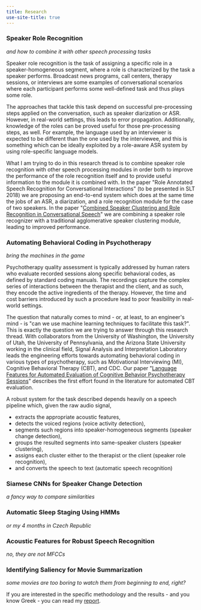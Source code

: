 ```yaml
---
title: Research
use-site-title: true
---
```


### Speaker Role Recognition
*and how to combine it with other speech processing tasks*  

Speaker role recognition is the task of assigning a specific role in a speaker-homogeneous segment, where a role is characterized by the task a speaker performs. Broadcast news programs, call centers, therapy sessions, or interviews are some examples of conversational scenarios where each participant performs some well-defined task and thus plays some role. 

The approaches that tackle this task depend on successful pre-processing steps applied on the conversation, such as speaker diarization or ASR. However, in real-world settings, this leads to error propagation. Additionally, knowledge of the roles can be proved useful for those pre-processing steps, as well. For example, the language used by an interviewer is expected to be different than the one used by the interviewee, and this is something which can be ideally exploited by a role-aware ASR system by using role-specific language models. 

What I am trying to do in this research thread is to combine speaker role recognition with other speech processing modules in order both to improve the performance of the role recognition itself and to provide useful information to the module it is combined with. In the paper "Role Annotated Speech Recognition for Conversational Interactions" (to be presented in SLT 2018) we are proposing an end-to-end system which does at the same time the jobs of an ASR, a diarization, and a role recognition module for the case of two speakers. In the paper "[Combined Speaker Clustering and Role Recognition in Conversational Speech](http://dx.doi.org/10.21437/Interspeech.2018-1654)" we are combining a speaker role recognizer with a traditional agglomerative speaker clustering module, leading to improved performance.

### Automating Behavioral Coding in Psychotherapy
*bring the machines in the game*  

Psychotherapy quality assessment is typically addressed by human raters who evaluate recorded sessions along specific behavioral codes, as defined by standard coding manuals. The recordings capture the complex series of interactions between the therapist and the client, and as such, they encode the active ingredients of the therapy. However, the time and cost barriers introduced by such a procedure lead to poor feasibility in real-world settings.

The question that naturally comes to mind - or, at least, to an engineer's mind - is "can we use machine learning techniques to facilitate this task?". This is exactly the question we are trying to answer through this research thread. With collaborators from the University of Washington, the University of Utah, the University of Pennsylvania, and the Arizona State University working in the clinical field, Signal Analysis and Interpretation Laboratory leads the engineering efforts towards automating behavioral coding in various types of psychotherapy, such as Motivational Interviewing (MI), Cognitive Behavioral Therapy (CBT), and CDC. Our paper "[Language Features for Automated Evaluation of Cognitive Behavior Psychotherapy Sessions](http://dx.doi.org/10.21437/Interspeech.2018-1518)" describes the first effort found in the literature for automated CBT evaluation. 
<!-- "[A technology prototype system for rating therapist empathy from audio recordings in addiction counseling](http://doi.org/10.7717/peerj-cs.59)" -->

A robust system for the task described depends heavily on a speech pipeline which, given the raw audio signal, 
* extracts the appropriate acoustic features, 
* detects the voiced regions (voice activity detection), 
* segments such regions into speaker-homogeneous segments (speaker change detection), 
* groups the resulted segments into same-speaker clusters (speaker clustering), 
* assigns each cluster either to the therapist or the client (speaker role recognition), 
* and converts the speech to text (automatic speech recognition)   
<!-- provide link with the kaldi pipeline -->

### Siamese CNNs for Speaker Change Detection
*a fancy way to compare similarities*  



### Automatic Sleep Staging Using HMMs
*or my 4 months in Czech Republic*  



### Acoustic Features for Robust Speech Recognition
*no, they are not MFCCs*  



### Identifying Saliency for Movie Summarization
*some movies are too boring to watch them from beginning to end, right?*  

If you are interested in the specific methodology and the results - and you know Greek - you can read my [report](/work/courses/movie_summary.pdf).
